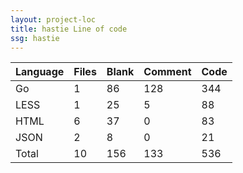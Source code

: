 ```yaml
---
layout: project-loc
title: hastie Line of code
ssg: hastie
---
```

<div class="table-responsive">
<table class="table">
<thead><tr>
<th>Language</th>
<th>Files</th>
<th>Blank</th>
<th>Comment</th>
<th>Code</th>
</tr></thead><tbody>
<tr><td>Go</td><td> 1</td><td> 86</td><td> 128</td><td> 344</td></tr>
<tr><td>LESS</td><td> 1</td><td> 25</td><td> 5</td><td> 88</td></tr>
<tr><td>HTML</td><td> 6</td><td> 37</td><td> 0</td><td> 83</td></tr>
<tr><td>JSON</td><td> 2</td><td> 8</td><td> 0</td><td> 21</td></tr>
<tr><td>Total</td><td>10</td><td>156</td><td>133</td><td>536</td></tr>
</tbody></table></div>
